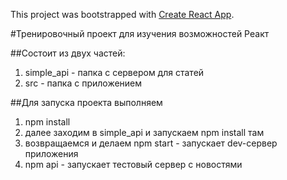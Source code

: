 This project was bootstrapped with [Create React App](https://github.com/facebookincubator/create-react-app).


#Тренировочный проект для изучения возможностей Реакт

##Состоит из двух частей:
1. simple_api - папка с сервером для статей
2. src - папка с приложением


##Для запуска проекта выполняем
1. npm install
2. далее заходим в simple_api и запускаем npm install там
3. возвращаемся и делаем npm start - запускает dev-сервер приложения
4. npm api - запускает тестовый сервер с новостями
